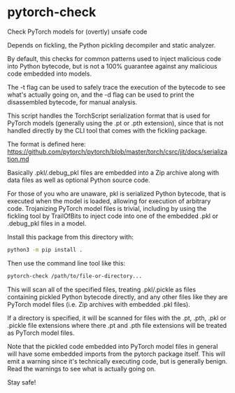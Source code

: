 # pytorch-check

Check PyTorch models for (overtly) unsafe code

Depends on fickling, the Python pickling decompiler and static analyzer.

By default, this checks for common patterns used to inject malicious code
into Python bytecode, but is not a 100% guarantee against any malicious
code embedded into models.

The -t flag can be used to safely trace the execution of the bytecode to
see what's actually going on, and the -d flag can be used to print the
disassembled bytecode, for manual analysis.

This script handles the TorchScript serialization format that is used for
PyTorch models (generally using the .pt or .pth extension), since that is
not handled directly by the CLI tool that comes with the fickling package.

The format is defined here:
https://github.com/pytorch/pytorch/blob/master/torch/csrc/jit/docs/serialization.md

Basically .pkl/.debug_pkl files are embedded into a Zip archive along with
data files as well as optional Python source code.

For those of you who are unaware, pkl is serialized Python bytecode, that
is executed when the model is loaded, allowing for execution of arbitrary
code. Trojanizing PyTorch model files is trivial, including by using the
fickling tool by TrailOfBits to inject code into one of the embedded .pkl
or .debug_pkl files in a model.

Install this package from this directory with:
```bash
python3 -m pip install .
```

Then use the command line tool like this:
```bash
pytorch-check /path/to/file-or-directory...
```

This will scan all of the specified files, treating .pkl/.pickle as files
containing pickled Python bytecode directly, and any other files like they
are PyTorch model files (i.e. Zip archives with embedded .pkl files).

If a directory is specified, it will be scanned for files with the .pt, .pth,
.pkl or .pickle file extensions where there .pt and .pth file extensions will
be treated as PyTorch model files.

Note that the pickled code embedded into PyTorch model files in general will
have some embedded imports from the pytorch package itself. This will emit a
warning since it's technically executing code, but is generally benign. Read
the warnings to see what is actually going on.

Stay safe!

